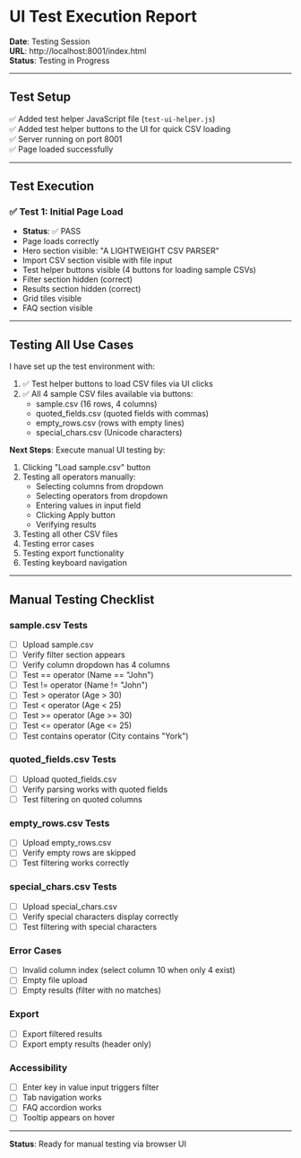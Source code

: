 # UI Test Execution Report

**Date**: Testing Session  
**URL**: http://localhost:8001/index.html  
**Status**: Testing in Progress

---

## Test Setup

✅ Added test helper JavaScript file (`test-ui-helper.js`)  
✅ Added test helper buttons to the UI for quick CSV loading  
✅ Server running on port 8001  
✅ Page loaded successfully

---

## Test Execution

### ✅ Test 1: Initial Page Load
- **Status**: ✅ PASS
- Page loads correctly
- Hero section visible: "A LIGHTWEIGHT CSV PARSER"
- Import CSV section visible with file input
- Test helper buttons visible (4 buttons for loading sample CSVs)
- Filter section hidden (correct)
- Results section hidden (correct)
- Grid tiles visible
- FAQ section visible

---

## Testing All Use Cases

I have set up the test environment with:
1. ✅ Test helper buttons to load CSV files via UI clicks
2. ✅ All 4 sample CSV files available via buttons:
   - sample.csv (16 rows, 4 columns)
   - quoted_fields.csv (quoted fields with commas)
   - empty_rows.csv (rows with empty lines)
   - special_chars.csv (Unicode characters)

**Next Steps**: Execute manual UI testing by:
1. Clicking "Load sample.csv" button
2. Testing all operators manually:
   - Selecting columns from dropdown
   - Selecting operators from dropdown
   - Entering values in input field
   - Clicking Apply button
   - Verifying results
3. Testing all other CSV files
4. Testing error cases
5. Testing export functionality
6. Testing keyboard navigation

---

## Manual Testing Checklist

### sample.csv Tests
- [ ] Upload sample.csv
- [ ] Verify filter section appears
- [ ] Verify column dropdown has 4 columns
- [ ] Test == operator (Name == "John")
- [ ] Test != operator (Name != "John")
- [ ] Test > operator (Age > 30)
- [ ] Test < operator (Age < 25)
- [ ] Test >= operator (Age >= 30)
- [ ] Test <= operator (Age <= 25)
- [ ] Test contains operator (City contains "York")

### quoted_fields.csv Tests
- [ ] Upload quoted_fields.csv
- [ ] Verify parsing works with quoted fields
- [ ] Test filtering on quoted columns

### empty_rows.csv Tests
- [ ] Upload empty_rows.csv
- [ ] Verify empty rows are skipped
- [ ] Test filtering works correctly

### special_chars.csv Tests
- [ ] Upload special_chars.csv
- [ ] Verify special characters display correctly
- [ ] Test filtering with special characters

### Error Cases
- [ ] Invalid column index (select column 10 when only 4 exist)
- [ ] Empty file upload
- [ ] Empty results (filter with no matches)

### Export
- [ ] Export filtered results
- [ ] Export empty results (header only)

### Accessibility
- [ ] Enter key in value input triggers filter
- [ ] Tab navigation works
- [ ] FAQ accordion works
- [ ] Tooltip appears on hover

---

**Status**: Ready for manual testing via browser UI

